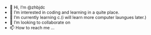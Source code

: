 - 👋 Hi, I’m @zhbjdc
- 👀 I’m interested in coding and learning in a quite place.
- 🌱 I’m currently learning c.(i will learn more computer laungues later.)
- 💞️ I’m looking to collaborate on 
- 📫 How to reach me ...

<!---
zhbjdc/zhbjdc is a ✨ special ✨ repository because its `README.md` (this file) appears on your GitHub profile.
You can click the Preview link to take a look at your changes.
--->
